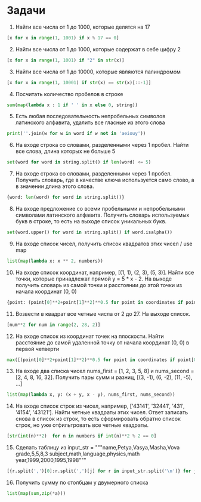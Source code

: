 # Задачи
1. Найти все числа от 1 до 1000, которые делятся на 17
```python
[x for x in range(1, 1001) if x % 17 == 0]
```
2. Найти все числа от 1 до 1000, которые содержат в себе цифру 2
```python
[x for x in range(1, 1001) if "2" in str(x)]
```
3. Найти все числа от 1 до 10000, которые являются палиндромом	
```python
[x for x in range(1, 10001) if str(x) == str(x)[::-1]]
```
4. Посчитать количество пробелов в строке
```python
sum(map(lambda x : 1 if ' ' in x else 0, string))
```
5. Есть любая последовательность непробельных символов латинского алфавита, удалить все гласные из этого слова
```python
print(''.join(w for w in word if w not in 'aeiouy'))
```
6. На входе строка со словами, разделенными через 1 пробел. Найти все слова, длина которых не больше 5
```python
set(word for word in string.split() if len(word) <= 5)
```
7. На входе строка со словами, разделенными через 1 пробел. Получить словарь, где в качестве ключа используется само слово, а в значении длина этого слова.
```python
{word: len(word) for word in string.split()}
```
8. На входе предложение со всеми пробельными и непробельными символами латинского алфавита. Получить словарь используемых букв в строке, то есть на выходе список уникальных букв.
```python
set(word.upper() for word in string.split() if word.isalpha())
```
9. На входе список чисел, получить список квадратов этих чисел / use map
```python
list(map(lambda x: x ** 2, numbers))
```
10. На входе список координат, например, [(1, 1), (2, 3), (5, 3)]. Найти все точки, которые принадлежат прямой y = 5 * x - 2. 
На выходе получить словарь из самой точки и расстоянии до этой точки из начала координат (0, 0)
```python
{point: (point[0]**2+point[1]**2)**0.5 for point in coordinates if point[1] == 5 * point[0] - 2}
```
11. Возвести в квадрат все четные числа от 2 до 27. На выходе список.
```python
[num**2 for num in range(2, 28, 2)]
```
12. На входе список из координат точек на плоскости. Найти расстояние до самой удаленной точку от начала координат (0, 0) в первой четверти 
```python
max([(point[0]**2+point[1]**2)**0.5 for point in coordinates if point[0] > 0 and point[1] > 0])
```
13. На входе два списка чисел nums_first = [1, 2, 3, 5, 8] и nums_second = [2, 4, 8, 16, 32]. Получить пары сумм и разниц, [(3, -1), (6, -2), (11, -5), ...]
```python
list(map(lambda x, y: (x + y, x - y), nums_first, nums_second))
```
14. На входе список строк из чисел, например, ['43141', '32441', '431', '4154', '43121']. Найти четные квадраты этих чисел. Ответ записать снова в список из строк, то есть сформировать обратно список строк, но уже отфильтровать все четные квадраты.
```python
[str(int(n)**2)  for n in numbers if int(n)**2 % 2 == 0]
```
15. Сделать таблицу из input_str = """name,Petya,Vasya,Masha,Vova grade,5,5,8,3 subject,math,language,physics,math year,1999,2000,1995,1998"""
```python
[{r.split(',')[0]:r.split(',')[j] for r in input_str.split('\n')} for j in range(1,len(input_str.split('\n')[0].split(',')))]
```
16. Получить сумму по столбцам у двумерного списка
```python
list(map(sum,zip(*a)))
```
